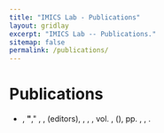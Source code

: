 ```yaml
---
title: "IMICS Lab - Publications"
layout: gridlay
excerpt: "IMICS Lab -- Publications."
sitemap: false
permalink: /publications/
---
```


<script type="text/javascript" src="{{ site.url }}{{ site.baseurl }}/js/bibtex_js.js"></script>
<bibtex src="{{ site.url }}{{ site.baseurl }}/docs/imics.bib"></bibtex>
<style>
    bibtex { display: none; }
    bibtex_errors { margin-top:10px; color: red;}
</style>


# Publications

<div id="bibtex_errors"></div>

<div class="bibtex_topics"></div>

<div class="bibtex_structure">
<div class="group year" extra="DESC number">
<div class="templates">
</div>
</div>
</div>


<div id="bibtex_display">
<div class="bibtex_template">
<ul>
<li>
<span class="if author">
<span class="author"><span class="first_initial"></span> <span class="last"></span></span>,
</span>
<span class="if title">
<a class="url"><strong>"<span class="title"></span></strong>,"</a>
</span>
<span class="if journal"><em><span class="journal"></span></em>,</span>
<span class="if booktitle"><em><span class="booktitle"></span></em>,</span>
<span class="if editor"><span class="editor"></span> (editors),</span>
<span class="if publisher"><em><span class="publisher"></span></em>,</span>
<span class="if institution"><span class="institution"></span>,</span>
<span class="if address"><span class="address"></span>,</span>
<span class="if volume">vol. <span class="volume"></span>,</span>
<span class="if journal number">(<span class="number"></span>),</span>
<span class="if pages"> pp. <span class="pages"></span>,</span>
<span class="if month"><span class="month"></span>,</span>
<span class="if year"><span class="year"></span>.</span>
<span class="if note"><br><span class="note"></span></span>
</li>
</ul>
</div>
</div>

<br/><br/><br/>
